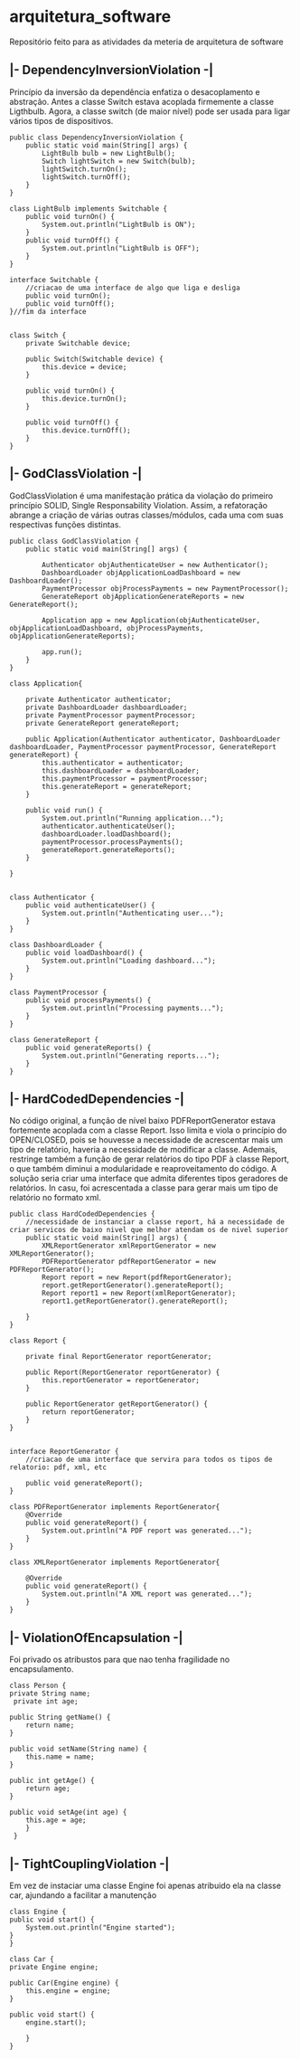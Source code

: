 # arquitetura_software
Repositório feito para as atividades da meteria de arquitetura de software

|- DependencyInversionViolation -|
--------------------------------------------------------------------------------
Princípio da inversão da dependência enfatiza o desacoplamento e abstração. Antes a classe Switch estava acoplada firmemente a classe Ligthbulb.
Agora, a classe switch (de maior nível) pode ser usada para ligar vários tipos de dispositivos.

    public class DependencyInversionViolation {
        public static void main(String[] args) {
            LightBulb bulb = new LightBulb();
            Switch lightSwitch = new Switch(bulb);
            lightSwitch.turnOn();
            lightSwitch.turnOff();
        }
    }
    
    class LightBulb implements Switchable {
        public void turnOn() {
            System.out.println("LightBulb is ON");
        }
        public void turnOff() {
            System.out.println("LightBulb is OFF");
        }
    }
    
    interface Switchable {
        //criacao de uma interface de algo que liga e desliga
        public void turnOn();
        public void turnOff();
    }//fim da interface
    
    
    class Switch {
        private Switchable device;
    
        public Switch(Switchable device) {
            this.device = device;
        }
    
        public void turnOn() {
            this.device.turnOn();
        }
    
        public void turnOff() {
            this.device.turnOff();
        }
    }


|- GodClassViolation -|
--------------------------------------------------------------------------------
GodClassViolation é uma manifestação prática da violação do primeiro princípio SOLID, Single Responsability Violation. 
Assim, a refatoração abrange a criação de várias outras classes/módulos, cada uma com suas respectivas funções distintas.

    public class GodClassViolation {
        public static void main(String[] args) {
    
            Authenticator objAuthenticateUser = new Authenticator();
            DashboardLoader objApplicationLoadDashboard = new DashboardLoader();
            PaymentProcessor objProcessPayments = new PaymentProcessor();
            GenerateReport objApplicationGenerateReports = new GenerateReport();
    
            Application app = new Application(objAuthenticateUser, objApplicationLoadDashboard, objProcessPayments, objApplicationGenerateReports);
    
            app.run();
        }
    }
    
    class Application{
    
        private Authenticator authenticator;
        private DashboardLoader dashboardLoader;
        private PaymentProcessor paymentProcessor;
        private GenerateReport generateReport;
    
        public Application(Authenticator authenticator, DashboardLoader dashboardLoader, PaymentProcessor paymentProcessor, GenerateReport generateReport) {
            this.authenticator = authenticator;
            this.dashboardLoader = dashboardLoader;
            this.paymentProcessor = paymentProcessor;
            this.generateReport = generateReport;
        }
    
        public void run() {
            System.out.println("Running application...");
            authenticator.authenticateUser();
            dashboardLoader.loadDashboard();
            paymentProcessor.processPayments();
            generateReport.generateReports();
        }
    
    }
    
    
    class Authenticator {
        public void authenticateUser() {
            System.out.println("Authenticating user...");
        }
    }
    
    class DashboardLoader {
        public void loadDashboard() {
            System.out.println("Loading dashboard...");
        }
    }
    
    class PaymentProcessor {
        public void processPayments() {
            System.out.println("Processing payments...");
        }
    }
    
    class GenerateReport {
        public void generateReports() {
            System.out.println("Generating reports...");
        }
    }

|- HardCodedDependencies -|
--------------------------------------------------------------------------------
No código original, a função de nível baixo PDFReportGenerator estava fortemente acoplada com a classe Report. 
Isso limita e viola o princípio do OPEN/CLOSED, pois se houvesse a necessidade de acrescentar mais um tipo de relatório, haveria a necessidade de modificar a classe.
Ademais, restringe também a função de gerar relatórios do tipo PDF à classe Report, o que também diminui a modularidade e reaproveitamento do código. 
A solução seria criar uma interface que admita diferentes tipos geradores de relatórios. In casu, foi acrescentada a classe para gerar mais um tipo de relatório no formato xml.

    public class HardCodedDependencies {
        //necessidade de instanciar a classe report, há a necessidade de criar servicos de baixo nivel que melhor atendam os de nivel superior
        public static void main(String[] args) {
            XMLReportGenerator xmlReportGenerator = new XMLReportGenerator();
            PDFReportGenerator pdfReportGenerator = new PDFReportGenerator();
            Report report = new Report(pdfReportGenerator);
            report.getReportGenerator().generateReport();
            Report report1 = new Report(xmlReportGenerator);
            report1.getReportGenerator().generateReport();
    
        }
    }
    
    class Report {
    
        private final ReportGenerator reportGenerator;
    
        public Report(ReportGenerator reportGenerator) {
            this.reportGenerator = reportGenerator;
        }
    
        public ReportGenerator getReportGenerator() {
            return reportGenerator;
        }
    }
    
    
    interface ReportGenerator {
        //criacao de uma interface que servira para todos os tipos de relatorio: pdf, xml, etc
    
        public void generateReport();
    }
    
    class PDFReportGenerator implements ReportGenerator{
        @Override
        public void generateReport() {
            System.out.println("A PDF report was generated...");
        }
    }
    
    class XMLReportGenerator implements ReportGenerator{
    
        @Override
        public void generateReport() {
            System.out.println("A XML report was generated...");
        }
    }

    
|- ViolationOfEncapsulation -|
--------------------------------------------------------------------------------
Foi privado os atribustos para que nao tenha fragilidade no encapsulamento.

    class Person {
    private String name;
     private int age;
     
    public String getName() {
        return name;
    }

    public void setName(String name) {
        this.name = name;
    }

    public int getAge() {
        return age;
    }

    public void setAge(int age) {
        this.age = age;
        }
     }


|- TightCouplingViolation -|
--------------------------------------------------------------------------------
Em vez de instaciar uma classe Engine foi apenas atribuido ela na classe car, ajundando a facilitar a manutenção

    class Engine {
    public void start() {
        System.out.println("Engine started");
    }
    }

    class Car {
    private Engine engine;

    public Car(Engine engine) {
        this.engine = engine;
    }

    public void start() {
        engine.start();

        }
    }

